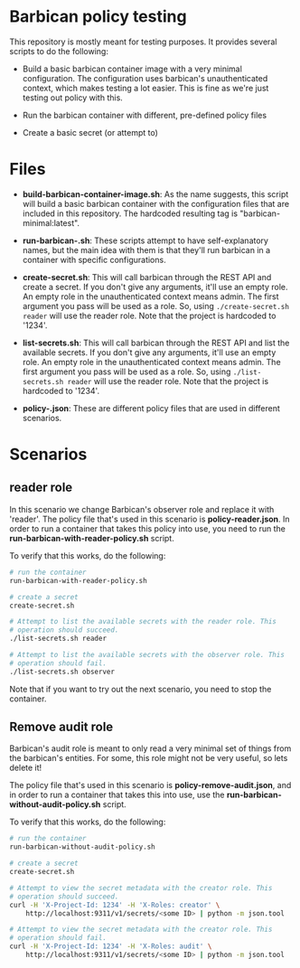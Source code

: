 Barbican policy testing
=======================

This repository is mostly meant for testing purposes. It provides several
scripts to do the following:

* Build a basic barbican container image with a very minimal configuration. The
  configuration uses barbican's unauthenticated context, which makes testing a
  lot easier. This is fine as we're just testing out policy with this.

* Run the barbican container with different, pre-defined policy files

* Create a basic secret (or attempt to)

Files
=====

* **build-barbican-container-image.sh**: As the name suggests, this script will
  build a basic barbican container with the configuration files that are
  included in this repository. The hardcoded resulting tag is
  "barbican-minimal:latest".

* **run-barbican-<suffix>.sh**: These scripts attempt to have self-explanatory
  names, but the main idea with them is that they'll run barbican in a
  container with specific configurations.

* **create-secret.sh**: This will call barbican through the REST API and create
  a secret. If you don't give any arguments, it'll use an empty role. An empty
  role in the unauthenticated context means admin. The first argument you pass
  will be used as a role. So, using `./create-secret.sh reader` will use the
  reader role. Note that the project is hardcoded to '1234'.

* **list-secrets.sh**: This will call barbican through the REST API and list
  the available secrets. If you don't give any arguments, it'll use an empty
  role. An empty role in the unauthenticated context means admin. The first
  argument you pass will be used as a role. So, using
  `./list-secrets.sh reader` will use the reader role. Note that the project
  is hardcoded to '1234'.

* **policy-<name>.json**: These are different policy files that are used in
  different scenarios.

Scenarios
=========

reader role
-----------

In this scenario we change Barbican's observer role and replace it with
'reader'. The policy file that's used in this scenario is
**policy-reader.json**. In order to run a container that takes this policy into
use, you need to run the **run-barbican-with-reader-policy.sh** script.

To verify that this works, do the following:

```bash
# run the container
run-barbican-with-reader-policy.sh

# create a secret
create-secret.sh

# Attempt to list the available secrets with the reader role. This
# operation should succeed.
./list-secrets.sh reader

# Attempt to list the available secrets with the observer role. This
# operation should fail.
./list-secrets.sh observer
```

Note that if you want to try out the next scenario, you need to stop the
container.

Remove audit role
-----------------

Barbican's audit role is meant to only read a very minimal set of things from
the barbican's entities. For some, this role might not be very useful, so lets
delete it!

The policy file that's used in this scenario is **policy-remove-audit.json**,
and in order to run a container that takes this into use, use the
**run-barbican-without-audit-policy.sh** script.

To verify that this works, do the following:

```bash
# run the container
run-barbican-without-audit-policy.sh

# create a secret
create-secret.sh

# Attempt to view the secret metadata with the creator role. This
# operation should succeed.
curl -H 'X-Project-Id: 1234' -H 'X-Roles: creator' \
    http://localhost:9311/v1/secrets/<some ID> | python -m json.tool

# Attempt to view the secret metadata with the creator role. This
# operation should fail.
curl -H 'X-Project-Id: 1234' -H 'X-Roles: audit' \
    http://localhost:9311/v1/secrets/<some ID> | python -m json.tool
```
